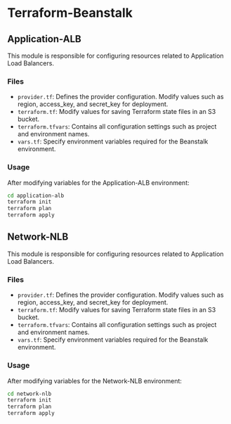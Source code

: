 # Terraform-Beanstalk

## Application-ALB

This module is responsible for configuring resources related to Application Load Balancers.

### Files

- `provider.tf`: Defines the provider configuration. Modify values such as region, access_key, and secret_key for deployment.
- `terraform.tf`: Modify values for saving Terraform state files in an S3 bucket.
- `terraform.tfvars`: Contains all configuration settings such as project and environment names.
- `vars.tf`: Specify environment variables required for the Beanstalk environment.

### Usage

After modifying variables for the Application-ALB environment:

```bash
cd application-alb 
terraform init
terraform plan
terraform apply
```

## Network-NLB

This module is responsible for configuring resources related to Application Load Balancers.

### Files

- `provider.tf`: Defines the provider configuration. Modify values such as region, access_key, and secret_key for deployment.
- `terraform.tf`: Modify values for saving Terraform state files in an S3 bucket.
- `terraform.tfvars`: Contains all configuration settings such as project and environment names.
- `vars.tf`: Specify environment variables required for the Beanstalk environment.

### Usage

After modifying variables for the Network-NLB environment:

```bash
cd network-nlb 
terraform init
terraform plan
terraform apply
```
